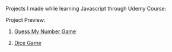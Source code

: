 Projects I made while learning Javascript through Udemy Course:

Project Preview:

1. [Guess My Number Game](https://niharika097.github.io/Udemy-JS-Course/Guess%20My%20Number)

2. [Dice Game](https://niharika097.github.io/Udemy-JS-Course/Dice%20Game)

